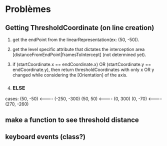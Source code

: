 # Problèmes

## Getting ThresholdCoordinate (on line creation)
1) get the endPoint from the linearRepresentation(ex: (50, -50)).
2) get the level specific attribute that dictates the interception area [distanceFromEndPoint|framesToIntercept] (not determined yet).
3) if (startCoordinate.x == endCoordinate.x) OR (startCoordinate.y == endCoordinate.y), then return thresholdCoordinates with only
   x OR y changed while considering the [Orientation] of the axis.

4) ### ELSE
cases: 
(50, -50) <---- (-250, -300)
(50, 50)  <---- (0, 300)
(0, -70)  <---- (270, -260)

## make a function to see threshold distance

## keyboard events (class?)